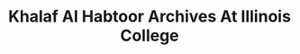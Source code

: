 ---
layout: repo
title: "Khalaf Al Habtoor Archives At Illinois College"
id: 15525
permalink: repos/15525/
---